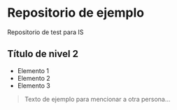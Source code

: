 # Repositorio de ejemplo
Repositorio de test para IS

## Título de nivel 2
- Elemento 1
- Elemento 2
- Elemento 3

> Texto de ejemplo
> para mencionar a otra persona...
